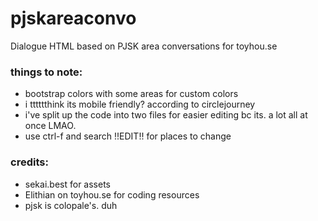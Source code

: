 # pjskareaconvo
Dialogue HTML based on PJSK area conversations for toyhou.se

### things to note:
- bootstrap colors with some areas for custom colors
- i tttttthink its mobile friendly? according to circlejourney
- i've split up the code into two files for easier editing bc its. a lot all at once LMAO.
- use ctrl-f and search !!EDIT!! for places to change

### credits:
- sekai.best for assets
- Elithian on toyhou.se for coding resources
- pjsk is colopale's. duh
